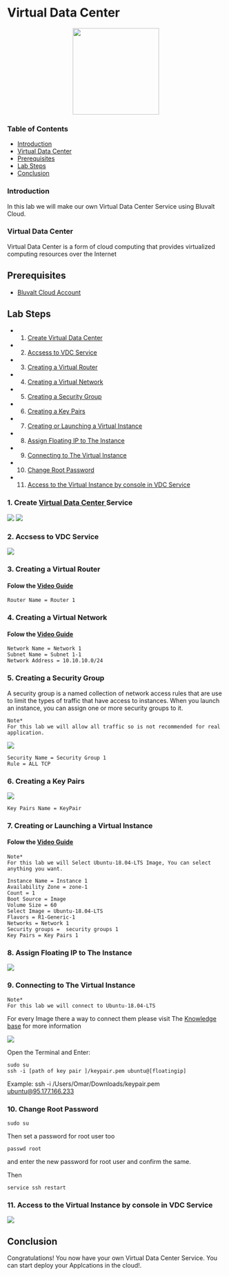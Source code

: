 # Virtual Data Center

 <p align="center">
  <img src='images/vdc.png ' width="200" />
</p>


### Table of Contents
* [Introduction](#introduction)
* [Virtual Data Center](#virtual-data-center)
* [Prerequisites](#prerequisites)
* [Lab Steps](#lab-steps)
* [Conclusion](#conclusion)

### Introduction
In this lab we will make our own Virtual Data Center Service using Bluvalt Cloud.

### Virtual Data Center
Virtual Data Center is a form of cloud computing that provides virtualized computing resources over the Internet
## Prerequisites
* [Bluvalt Cloud Account](https://cloud.bluvalt.com/#/register "Bluvalt Cloud")
 

## Lab Steps
* 1. [Create Virtual Data Center](#1.-create-virtual-data-center-service)
* 2. [Accsess to VDC Service](#2.-accsess-to-vdc-service)
* 3. [Creating a Virtual Router](#3.-creating-a-virtual-router)
* 4. [Creating a Virtual Network](#4.-creating-a-virtual-network)
* 5. [Creating a Security Group](#5.-creating-a-security-group)
* 6. [Creating a Key Pairs](#6.-creating-a-key-pairs)
* 7. [Creating or Launching a Virtual Instance](#7.-creating-or-launching-a-virtual-instance)
* 8. [Assign Floating IP to The Instance](#8.-assign-floating-ip-to-the-instance)
* 9. [Connecting to The Virtual Instance](#9.-connecting-to-the-virtual-instance)
* 10. [Change Root Password](#10.-change-root-password)
* 11. [Access to the Virtual Instance by console in VDC Service](#11.-access-to-the-virtual-instance-by-console-in-vdc-service)


### 1. Create [Virtual Data Center ](https://cloud.bluvalt.com/#/virtual-data-center/ "Virtual Data Center ") Service
![](images/vdc1.gif)
![](images/vdc2.gif)
### 2. Accsess to VDC Service 
![](images/vdc3.gif)

### 3. Creating a Virtual Router 
#### Folow the [Video Guide](https://kb.bluvalt.com/uploads/Create_router.mp4 "Video Guide")

```
Router Name = Router 1
```

### 4. Creating a Virtual Network 
#### Folow the [Video Guide](https://kb.bluvalt.com/uploads/create_network.mp4 "Video Guide")
```
Network Name = Network 1
Subnet Name = Subnet 1-1
Network Address = 10.10.10.0/24
```


### 5. Creating a Security Group
A security group is a named collection of network access rules that are use to limit the types of traffic that have access to instances. When you launch an instance, you can assign one or more security groups to it. 

```
Note*
For this lab we will allow all traffic so is not recommended for real application.
```
![](images/vdc4.gif)

 ```
 Security Name = Security Group 1
 Rule = ALL TCP
 ```

### 6. Creating a Key Pairs
![](images/vdc5.gif)
```
Key Pairs Name = KeyPair
```

### 7. Creating or Launching a Virtual Instance 
#### Folow the [Video Guide](https://youtu.be/Z7Q5n6i7dHI "Video Guide")

```
Note*
For this lab we will Select Ubuntu-18.04-LTS Image, You can select anything you want.
```

```
Instance Name = Instance 1
Availability Zone = zone-1
Count = 1
Boot Source = Image
Volume Size = 60
Select Image = Ubuntu-18.04-LTS
Flavors = R1-Generic-1
Networks = Network 1
Security groups =  security groups 1
Key Pairs = Key Pairs 1 
```


### 8. Assign Floating IP to The Instance 
![](images/vdc6.gif)

### 9. Connecting to The Virtual Instance  
```
Note*
For this lab we will connect to Ubuntu-18.04-LTS
```
For every Image there a way to connect them please visit The [Knowledge base](https://kb.bluvalt.com/ "Knowledge base") for more information

![](images/vdc7.gif)

Open the Terminal and Enter:
```
sudo su 
ssh -i [path of key pair ]/keypair.pem ubuntu@[floatingip] 
```
Example: ssh -i /Users/Omar/Downloads/keypair.pem ubuntu@95.177.166.233

### 10. Change Root Password
```
sudo su 
```
Then set a password for root user too

```
passwd root
```
and enter the new password for root user and confirm the same.

Then
```
service ssh restart  
```

### 11. Access to the Virtual Instance by console in VDC Service
![](images/vdc8.gif)


## Conclusion 
Congratulations! You now have your own Virtual Data Center Service. You can start deploy your Applcations in the cloud!.

